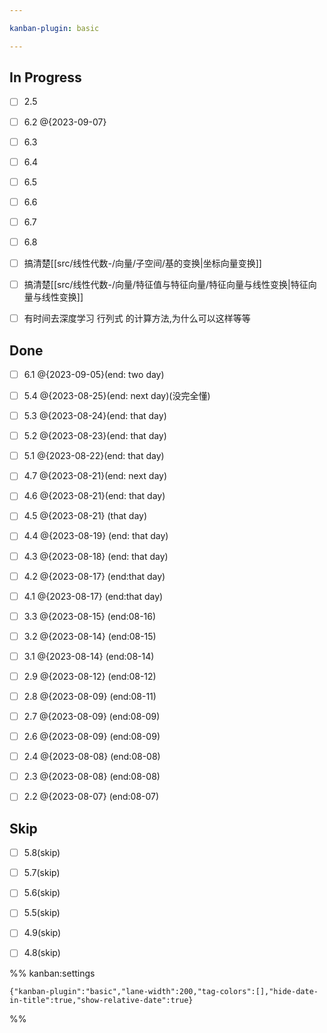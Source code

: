 ```yaml
---

kanban-plugin: basic

---
```


## In Progress

- [ ] 2.5
- [ ] 6.2 @{2023-09-07}
- [ ] 6.3
- [ ] 6.4
- [ ] 6.5
- [ ] 6.6
- [ ] 6.7
- [ ] 6.8
- [ ] 搞清楚[[src/线性代数-/向量/子空间/基的变换|坐标向量变换]]
- [ ] 搞清楚[[src/线性代数-/向量/特征值与特征向量/特征向量与线性变换|特征向量与线性变换]]
- [ ] 有时间去深度学习 行列式 的计算方法,为什么可以这样等等


## Done

- [ ] 6.1 @{2023-09-05}(end: two day)
- [ ] 5.4 @{2023-08-25}(end: next day)(没完全懂)
- [ ] 5.3 @{2023-08-24}(end: that day)
- [ ] 5.2 @{2023-08-23}(end: that day)
- [ ] 5.1 @{2023-08-22}(end: that day)
- [ ] 4.7 @{2023-08-21}(end: next day)
- [ ] 4.6 @{2023-08-21}(end: that day)
- [ ] 4.5 @{2023-08-21} (that day)
- [ ] 4.4 @{2023-08-19} (end: that day)
- [ ] 4.3 @{2023-08-18} (end: that day)
- [ ] 4.2 @{2023-08-17} (end:that day)
- [ ] 4.1 @{2023-08-17} (end:that day)
- [ ] 3.3 @{2023-08-15} (end:08-16)
- [ ] 3.2 @{2023-08-14} (end:08-15)
- [ ] 3.1 @{2023-08-14} (end:08-14)
- [ ] 2.9 @{2023-08-12} (end:08-12)
- [ ] 2.8 @{2023-08-09} (end:08-11)
- [ ] 2.7 @{2023-08-09} (end:08-09)
- [ ] 2.6 @{2023-08-09} (end:08-09)
- [ ] 2.4 @{2023-08-08} (end:08-08)
- [ ] 2.3 @{2023-08-08} (end:08-08)
- [ ] 2.2 @{2023-08-07} (end:08-07)


## Skip

- [ ] 5.8(skip)
- [ ] 5.7(skip)
- [ ] 5.6(skip)
- [ ] 5.5(skip)
- [ ] 4.9(skip)
- [ ] 4.8(skip)




%% kanban:settings
```
{"kanban-plugin":"basic","lane-width":200,"tag-colors":[],"hide-date-in-title":true,"show-relative-date":true}
```
%%